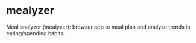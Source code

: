 # mealyzer
Meal analyzer (mealyzer): browser app to meal plan and analyze trends in eating/spending habits.
